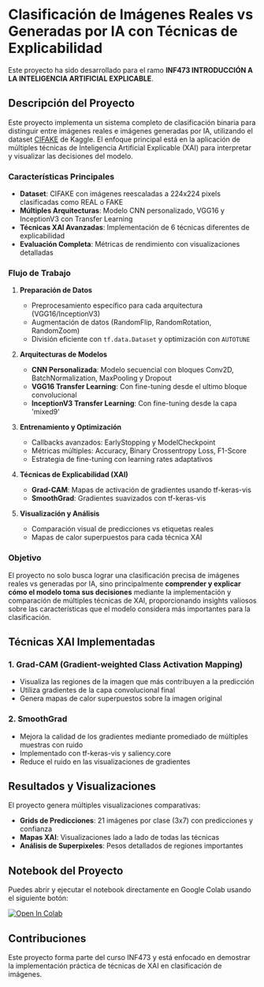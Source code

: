 # Clasificación de Imágenes Reales vs Generadas por IA con Técnicas de Explicabilidad

Este proyecto ha sido desarrollado para el ramo **INF473 INTRODUCCIÓN A LA INTELIGENCIA ARTIFICIAL EXPLICABLE**.

## Descripción del Proyecto

Este proyecto implementa un sistema completo de clasificación binaria para distinguir entre imágenes reales e imágenes generadas por IA, utilizando el dataset [CIFAKE](https://www.kaggle.com/datasets/birdy654/cifake-real-and-ai-generated-synthetic-images) de Kaggle. El enfoque principal está en la aplicación de múltiples técnicas de Inteligencia Artificial Explicable (XAI) para interpretar y visualizar las decisiones del modelo.

### Características Principales

- **Dataset**: CIFAKE con imágenes reescaladas a 224x224 pixels clasificadas como REAL o FAKE
- **Múltiples Arquitecturas**: Modelo CNN personalizado, VGG16 y InceptionV3 con Transfer Learning
- **Técnicas XAI Avanzadas**: Implementación de 6 técnicas diferentes de explicabilidad
- **Evaluación Completa**: Métricas de rendimiento con visualizaciones detalladas

### Flujo de Trabajo

1. **Preparación de Datos**
   - Preprocesamiento específico para cada arquitectura (VGG16/InceptionV3)
   - Augmentación de datos (RandomFlip, RandomRotation, RandomZoom)
   - División eficiente con `tf.data.Dataset` y optimización con `AUTOTUNE`

2. **Arquitecturas de Modelos**
   - **CNN Personalizada**: Modelo secuencial con bloques Conv2D, BatchNormalization, MaxPooling y Dropout
   - **VGG16 Transfer Learning**: Con fine-tuning desde el ultimo bloque convolucional
   - **InceptionV3 Transfer Learning**: Con fine-tuning desde la capa 'mixed9'

3. **Entrenamiento y Optimización**
   - Callbacks avanzados: EarlyStopping y ModelCheckpoint
   - Métricas múltiples: Accuracy, Binary Crossentropy Loss, F1-Score
   - Estrategia de fine-tuning con learning rates adaptativos

4. **Técnicas de Explicabilidad (XAI)**
   - **Grad-CAM**: Mapas de activación de gradientes usando tf-keras-vis
   - **SmoothGrad**: Gradientes suavizados con tf-keras-vis

5. **Visualización y Análisis**
   - Comparación visual de predicciones vs etiquetas reales
   - Mapas de calor superpuestos para cada técnica XAI

### Objetivo

El proyecto no solo busca lograr una clasificación precisa de imágenes reales vs generadas por IA, sino principalmente **comprender y explicar cómo el modelo toma sus decisiones** mediante la implementación y comparación de múltiples técnicas de XAI, proporcionando insights valiosos sobre las características que el modelo considera más importantes para la clasificación.

## Técnicas XAI Implementadas

### 1. Grad-CAM (Gradient-weighted Class Activation Mapping)
- Visualiza las regiones de la imagen que más contribuyen a la predicción
- Utiliza gradientes de la capa convolucional final
- Genera mapas de calor superpuestos sobre la imagen original

### 2. SmoothGrad
- Mejora la calidad de los gradientes mediante promediado de múltiples muestras con ruido
- Implementado con tf-keras-vis y saliency.core
- Reduce el ruido en las visualizaciones de gradientes

## Resultados y Visualizaciones

El proyecto genera múltiples visualizaciones comparativas:
- **Grids de Predicciones**: 21 imágenes por clase (3x7) con predicciones y confianza
- **Mapas XAI**: Visualizaciones lado a lado de todas las técnicas
- **Análisis de Superpixeles**: Pesos detallados de regiones importantes

## Notebook del Proyecto

Puedes abrir y ejecutar el notebook directamente en Google Colab usando el siguiente botón:

[![Open In Colab](https://colab.research.google.com/assets/colab-badge.svg)](https://colab.research.google.com/github/santii0135/proyecto_xai/blob/main/Proyecto_XAI.ipynb)

## Contribuciones

Este proyecto forma parte del curso INF473 y está enfocado en demostrar la implementación práctica de técnicas de XAI en clasificación de imágenes. 
